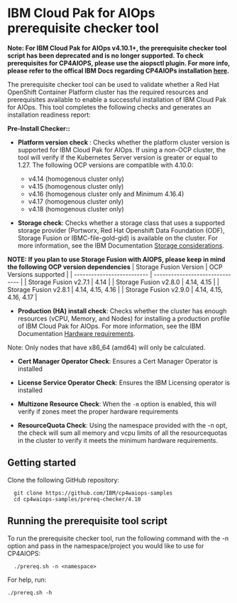 # IBM Cloud Pak for AIOps prerequisite checker tool

**Note: For IBM Cloud Pak for AIOps v4.10.1+, the prerequisite checker tool script has been deprecated and is no longer supported. To check prerequisites for CP4AIOPS, please use the aiopsctl plugin. For more info, please refer to the offical IBM Docs regarding CP4AIOPs installation [here](https://ibm.biz/cp4aiops_4101_install).**

The prerequisite checker tool can be used to validate whether a Red Hat OpenShift Container Platform cluster has the required resources and prerequisites available to enable a successful installation of IBM Cloud Pak for AIOps. This tool completes the following checks and generates an installation readiness report:

**Pre-Install Checker::**

- **Platform version check** : Checks whether the platform cluster version is supported for IBM Cloud Pak for AIOps. If using a non-OCP cluster, the tool will verify if the Kubernetes Server version is greater or equal to 1.27. The following OCP versions are compatible with 4.10.0:
  - v4.14 (homogenous cluster only)
  - v4.15 (homogenous cluster only)
  - v4.16 (homogenous cluster only and Minimum 4.16.4)
  - v4.17 (homogenous cluster only)
  - v4.18 (homogenous cluster only)


- **Storage check**: Checks whether a storage class that uses a supported storage provider (Portworx, Red Hat Openshift Data Foundation (ODF), Storage Fusion or IBMC-file-gold-gid) is available on the cluster. For more information, see the IBM Documentation [Storage considerations](https://ibm.biz/storage_consideration_4100).

**NOTE: If you plan to use Storage Fusion with AIOPS, please keep in mind the following OCP version dependencies**
| Storage Fusion Version     | OCP Versions supported          |
| -------------------------- | ------------------------------- |
| Storage Fusion v2.7.1      |  4.14                           |
| Storage Fusion v2.8.0      |  4.14, 4.15                     |
| Storage Fusion v2.8.1      |  4.14, 4.15, 4.16               |
| Storage Fusion v2.9.0      | 4.14, 4.15, 4.16, 4.17          |




- **Production (HA) install check**: Checks whether the cluster has enough resources (vCPU, Memory, and Nodes) for installing a production profile of IBM Cloud Pak for AIOps. For more information, see the IBM Documentation [Hardware requirements](https://ibm.biz/aiops_hardware_4100).

Note: Only nodes that have x86_64 (amd64) will only be calculated.

- **Cert Manager Operator Check**: Ensures a Cert Manager Operator is installed

- **License Service Operator Check**: Ensures the IBM Licensing operator is installed

- **Multizone Resource Check**: When the `-m` option is enabled, this will verify if zones meet the proper hardware requirements

- **ResourceQuota Check**: Using the namespace provided with the -n opt, the check will sum all memory and vcpu limits of all the resourcequotas in the cluster to verify it meets the minimum hardware requirements.

## Getting started

Clone the following GitHub repository:

```
  git clone https://github.com/IBM/cp4waiops-samples
  cd cp4waiops-samples/prereq-checker/4.10
```

## Running the prerequisite tool script

To run the prerequisite checker tool, run the following command with the -n option and pass in the namespace/project you would like to use for CP4AIOPS:
```
  ./prereq.sh -n <namespace>
```

For help, run:
```
./prereq.sh -h
```
